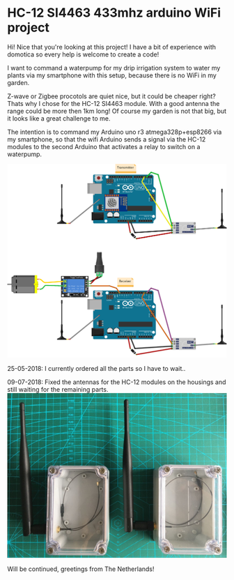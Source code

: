 # HC-12 SI4463 433mhz arduino WiFi project 
Hi! Nice that you're looking at this project! I have a bit of experience with domotica so every help is welcome to create a code!

I want to command a waterpump for my drip irrigation system to water my plants via my smartphone with this setup, because there is no WiFi in my garden.

Z-wave or Zigbee procotols are quiet nice, but it could be cheaper right? Thats why I chose for the HC-12 SI4463 module. With a good antenna the range could be more then 1km long! Of course my garden is not that big, but it looks like a great challenge to me.

The intention is to command my Arduino uno r3 atmega328p+esp8266 via my smartphone, so that the wifi Arduino sends a signal via the HC-12 modules to the second Arduino that activates a relay to switch on a waterpump.

![alt text](https://github.com/joeppa/HC-12/blob/master/Schematic.png)



25-05-2018: I currently ordered all the parts so I have to wait..

09-07-2018: Fixed the antennas for the HC-12 modules on the housings and still waiting for the remaining parts. 
![alt text](https://github.com/joeppa/HC-12/blob/master/Housing.jpg)

Will be continued, greetings from The Netherlands!
